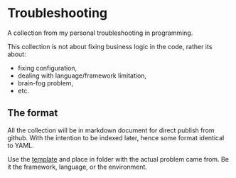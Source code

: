 # Troubleshooting

A collection from my personal troubleshooting in programming.

This collection is not about fixing business logic in the code, rather its about:
- fixing configuration,
- dealing with language/framework limitation,
- brain-fog problem,
- etc.


## The format

All the collection will be in markdown document for direct publish from github.
With the intention to be indexed later, hence some format identical to YAML.

Use the [template](./template.md) and place in folder with the actual problem came from.
Be it the framework, language, or the environment.
